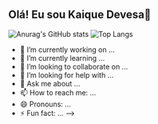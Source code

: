 ## Olá! Eu sou Kaique Devesa👋
![Anurag's GitHub stats](https://github-readme-stats.vercel.app/api?username=kaiquedevesa1&show_icons=true&theme=radical) ![Top Langs](https://github-readme-stats.vercel.app/api/top-langs/?username=kaiquedevesa1&hide_progress=false&layout=compact&theme=radical)


- 🔭 I’m currently working on ...
- 🌱 I’m currently learning ...
- 👯 I’m looking to collaborate on ...
- 🤔 I’m looking for help with ...
- 💬 Ask me about ...
- 📫 How to reach me: ...
- 😄 Pronouns: ...
- ⚡ Fun fact: ...
-->
